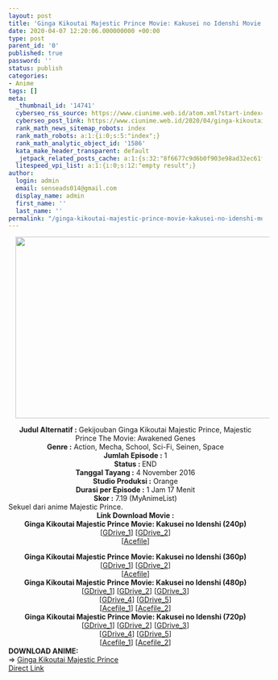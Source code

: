 ```yaml
---
layout: post
title: 'Ginga Kikoutai Majestic Prince Movie: Kakusei no Idenshi Movie Subtitle Indonesia'
date: 2020-04-07 12:20:06.000000000 +00:00
type: post
parent_id: '0'
published: true
password: ''
status: publish
categories:
- Anime
tags: []
meta:
  _thumbnail_id: '14741'
  cyberseo_rss_source: https://www.ciunime.web.id/atom.xml?start-index=751&max-results=150
  cyberseo_post_link: https://www.ciunime.web.id/2020/04/ginga-kikoutai-majestic-prince-movie.html
  rank_math_news_sitemap_robots: index
  rank_math_robots: a:1:{i:0;s:5:"index";}
  rank_math_analytic_object_id: '1586'
  kata_make_header_transparent: default
  _jetpack_related_posts_cache: a:1:{s:32:"8f6677c9d6b0f903e98ad32ec61f8deb";a:2:{s:7:"expires";i:1663340731;s:7:"payload";a:0:{}}}
  litespeed_vpi_list: a:1:{i:0;s:12:"empty result";}
author:
  login: admin
  email: senseads014@gmail.com
  display_name: admin
  first_name: ''
  last_name: ''
permalink: "/ginga-kikoutai-majestic-prince-movie-kakusei-no-idenshi-movie-subtitle-indonesia/"
---
```

<div class="separator" style="clear: both; text-align: center;"><a href="https://1.bp.blogspot.com/-nY15y2qfCWo/XoxvLCXB2PI/AAAAAAAAeDg/UN9Si9DPVCcu1P7GIv79Z7n1C75odAk4QCLcBGAsYHQ/s1600/Ginga%2BKikoutai%2BMajestic%2BPrince%2BMovie%2B-%2BKakusei%2Bno%2BIdenshi%2BMovie.jpg" imageanchor="1" style="margin-left: 1em; margin-right: 1em;"><img border="0" data-original-height="720" data-original-width="1280" height="360" src="{{ site.baseurl }}/assets/2020/04/Ginga%2BKikoutai%2BMajestic%2BPrince%2BMovie%2B-%2BKakusei%2Bno%2BIdenshi%2BMovie.jpg" width="640" /></a></div>
<p>
<div style="text-align: center;"><b>Judul Alternatif :</b>&nbsp;Gekijouban Ginga Kikoutai Majestic Prince, Majestic Prince The Movie: Awakened Genes</div>
<div style="text-align: center;"><b>Genre :</b>&nbsp;<b></b>Action, Mecha, School, Sci-Fi, Seinen, Space</div>
<div style="text-align: center;"><b>Jumlah Episode :</b>&nbsp;1<br /><b>Status :&nbsp;</b>END<br /><b>Tanggal Tayang :</b>&nbsp;4 November 2016<br /><b>Studio Produksi :</b>&nbsp;<b></b>Orange<br /><b>Durasi per Episode :</b>&nbsp;1 Jam 17 Menit</div>
<div style="text-align: center;"><b>Skor :</b>&nbsp;7.19 (MyAnimeList)</div>
<div style="text-align: center;"></div>
<div style="text-align: justify;">Sekuel dari anime Majestic Prince.</div>
<div style="text-align: justify;"></div>
<div style="text-align: justify;"></div>
<div style="text-align: center;"><b>Link Download Movie :</b></div>
<div style="text-align: center;">
<div style="text-align: center;"><b>Ginga Kikoutai Majestic Prince Movie: Kakusei no Idenshi&nbsp;(240p)</b></div>
<div style="text-align: center;">[<a href="https://drive.google.com/uc?id=1aZQpEKgoapdWfREg3Pzkg6FVCbz3dm76" target="_blank" rel="noopener">GDrive_1</a>] [<a href="https://drive.google.com/uc?id=1GjYRKqt9G5zAAjDfcozDVg4Wfo5LmYAc" target="_blank" rel="noopener">GDrive_2</a>]<br />[<a href="https://acefile.co/f/20548082/batchindo_mjpmov_bd_240p-rar" target="_blank" rel="noopener">Acefile</a>]</p>
</div>
</div>
<div style="text-align: center;"><b>Ginga Kikoutai Majestic Prince Movie: Kakusei no Idenshi&nbsp;(360p)</b></div>
<div style="text-align: center;">[<a href="https://drive.google.com/uc?id=1GUh9q-J4YWgAVqcARNIIOcC60cqtE1Nq" target="_blank" rel="noopener">GDrive_1</a>] [<a href="https://drive.google.com/uc?id=1ubbS3Z7haMcyhRyn3bg3Nt9tiCjIVcoL" target="_blank" rel="noopener">GDrive_2</a>]<br />[<a href="https://acefile.co/f/20548098/batchindo_mjpmov_bd_360p-rar" target="_blank" rel="noopener">Acefile</a>]</div>
<div style="text-align: center;"></div>
<div style="text-align: center;"><b>Ginga Kikoutai Majestic Prince Movie: Kakusei no Idenshi&nbsp;(480p)</b><br />[<a href="https://drive.google.com/uc?id=1sH0ockblo846w-qGniL6S4W-t3ndY8VI" target="_blank" rel="noopener">GDrive_1</a>] [<a href="https://drive.google.com/uc?id=11vRqw0Gc6PwmDMHcNzMVWSH6Y9oHyKX1" target="_blank" rel="noopener">GDrive_2</a>] [<a href="https://drive.google.com/uc?id=1OnPsay8hIo3MrrIFpaHXt3vakkhowUOa" target="_blank" rel="noopener">GDrive_3</a>]<br />[<a href="https://drive.google.com/uc?id=13xBYQiIUGrQEOobHxos0-Wzst0s__TXY" target="_blank" rel="noopener">GDrive_4</a>] [<a href="https://drive.google.com/uc?id=1mGsGJSfFJvoyyMrdaAX4n6B94cSV1_72" target="_blank" rel="noopener">GDrive_5</a>]<br />[<a href="https://acefile.co/f/20548151/batchindo_mjpmov_bd_mkv480p-rar" target="_blank" rel="noopener">Acefile_1</a>] [<a href="https://acefile.co/f/20548110/batchindo_mjpmov_bd_480p-rar" target="_blank" rel="noopener">Acefile_2</a>]</div>
<div style="text-align: center;"><b>Ginga Kikoutai Majestic Prince Movie: Kakusei no Idenshi&nbsp;(720p)</b><br />[<a href="https://drive.google.com/uc?id=1UCt-sVfY6MDplXcFGcRt0KWhko7f6g94" target="_blank" rel="noopener">GDrive_1</a>] [<a href="https://drive.google.com/uc?id=1XrBGsV4NvvJVVA9u7gnUbBANIRe6XJ-X" target="_blank" rel="noopener">GDrive_2</a>] [<a href="https://drive.google.com/uc?id=1U8OPVC5GuQUGkch7jysxxhkTpafhSKC_" target="_blank" rel="noopener">GDrive_3</a>]<br />[<a href="https://drive.google.com/uc?id=1LppmjapywF2CtAz84H4Rru8W2MPmvuPH" target="_blank" rel="noopener">GDrive_4</a>] [<a href="https://drive.google.com/uc?id=1sXv4o-GIeSrudbzUgc7MshcrdwHEvK3J" target="_blank" rel="noopener">GDrive_5</a>]<br />[<a href="https://acefile.co/f/20548174/batchindo_mjpmov_bd_mkv720p-rar" target="_blank" rel="noopener">Acefile_1</a>] [<a href="https://acefile.co/f/20548131/batchindo_mjpmov_bd_720p-rar" target="_blank" rel="noopener">Acefile_2</a>]
<div style="text-align: left;"></div>
<div style="text-align: left;"></div>
<div style="text-align: left;"><b>DOWNLOAD ANIME:</b></div>
<div style="text-align: left;"></div>
<div style="text-align: left;">=&gt;&nbsp;<a href="https://www.ciunime.web.id/2019/01/ginga-kikoutai-majestic-prince-episode.html" target="_blank" rel="noopener">Ginga Kikoutai Majestic Prince</a></div>
<div style="text-align: left;"></div>
</div>
<link rel="stylesheet" href="https://cdnjs.cloudflare.com/ajax/libs/font-awesome/4.7.0/css/font-awesome.min.css" />
<div class="divbtn"> <a href="https://handymansurrender.com/fihup8buzv?key=94550f7ce39444073321dde3b8782f97" class="btn"><i class="fa fa-download"></i> Direct Link</a> </div>
